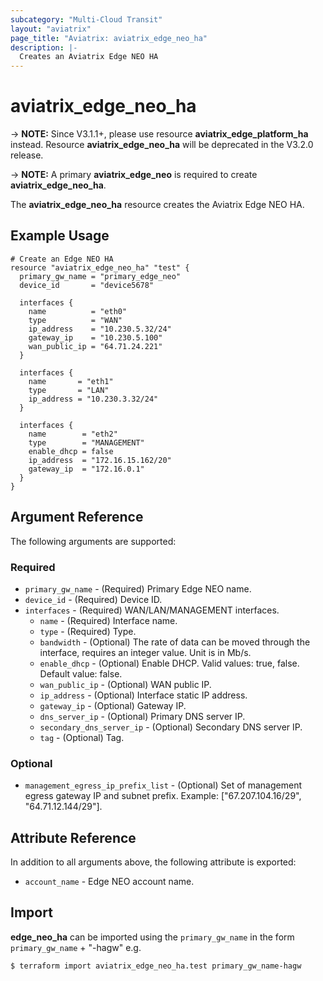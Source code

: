 ```yaml
---
subcategory: "Multi-Cloud Transit"
layout: "aviatrix"
page_title: "Aviatrix: aviatrix_edge_neo_ha"
description: |-
  Creates an Aviatrix Edge NEO HA
---
```


# aviatrix_edge_neo_ha

-> **NOTE:** Since V3.1.1+, please use resource **aviatrix_edge_platform_ha** instead. Resource **aviatrix_edge_neo_ha** will be deprecated in the V3.2.0 release.

-> **NOTE:** A primary **aviatrix_edge_neo** is required to create **aviatrix_edge_neo_ha**.

The **aviatrix_edge_neo_ha** resource creates the Aviatrix Edge NEO HA.

## Example Usage

```hcl
# Create an Edge NEO HA
resource "aviatrix_edge_neo_ha" "test" {
  primary_gw_name = "primary_edge_neo"
  device_id       = "device5678"

  interfaces {
    name          = "eth0"
    type          = "WAN"
    ip_address    = "10.230.5.32/24"
    gateway_ip    = "10.230.5.100"
    wan_public_ip = "64.71.24.221"
  }

  interfaces {
    name       = "eth1"
    type       = "LAN"
    ip_address = "10.230.3.32/24"
  }

  interfaces {
    name        = "eth2"
    type        = "MANAGEMENT"
    enable_dhcp = false
    ip_address  = "172.16.15.162/20"
    gateway_ip  = "172.16.0.1"
  }
}
```

## Argument Reference

The following arguments are supported:

### Required
* `primary_gw_name` - (Required) Primary Edge NEO name.
* `device_id` - (Required) Device ID.
* `interfaces` - (Required) WAN/LAN/MANAGEMENT interfaces.
    * `name` - (Required) Interface name.
    * `type` - (Required) Type.
    * `bandwidth` - (Optional) The rate of data can be moved through the interface, requires an integer value. Unit is in Mb/s.
    * `enable_dhcp` - (Optional) Enable DHCP. Valid values: true, false. Default value: false.
    * `wan_public_ip` - (Optional) WAN public IP.
    * `ip_address` - (Optional) Interface static IP address.
    * `gateway_ip` - (Optional) Gateway IP.
    * `dns_server_ip` - (Optional) Primary DNS server IP.
    * `secondary_dns_server_ip` - (Optional) Secondary DNS server IP.
    * `tag` - (Optional) Tag.

### Optional
* `management_egress_ip_prefix_list` - (Optional) Set of management egress gateway IP and subnet prefix. Example: ["67.207.104.16/29", "64.71.12.144/29"].

## Attribute Reference

In addition to all arguments above, the following attribute is exported:

* `account_name` - Edge NEO account name.

## Import

**edge_neo_ha** can be imported using the `primary_gw_name` in the form `primary_gw_name` + "-hagw" e.g.

```
$ terraform import aviatrix_edge_neo_ha.test primary_gw_name-hagw
```
